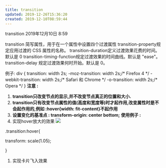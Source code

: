 ```yaml
---
title: transition
updated: 2019-12-26T15:36:20
created: 2019-12-10T08:59:44
---
```


transition
2019年12月10日
8:59

transition 简写属性，用于在一个属性中设置四个过渡属性
transition-property规定应用过渡的 CSS 属性的名称。
transition-duration定义过渡效果花费的时间。默认是 0
transition-timing-function规定过渡效果的时间曲线。默认是 "ease"。
transition-delay 规定过渡效果何时开始。默认是 0。

例子:
div
{
transition: width 2s;
-moz-transition: width 2s;/\* Firefox 4 \*/
-webkit-transition: width 2s;/\* Safari 和 Chrome \*/
-o-transition: width 2s;/\* Opera \*/
}
**注意 :**
1.  **transition只改变节点的显示,并不改变节点真正的位置和大小.**
1.  **transition只有改变节点属性的值(高度和宽度等)时才起作用,改变属性时是不会起作用的,例如 :hover{width: fit-content}不起作用**
1.  **设置变化的基准点 : transform-origin: center bottom;**
**使用例子 :**
1.  实现hover放大的效果
![](C:\Users\hvgub\AppData\Local\Temp\第一笔记本\pandoc/media/image1.png)

.transition:hover{

transform: scale(1.05);

}
1.  实现卡片飞入效果

